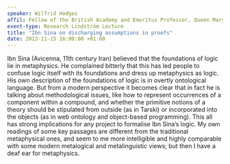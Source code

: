 ```yaml
---
speaker: Wilfrid Hodges
affil: Fellow of the British Academy and Emeritus Professor, Queen Mary, University of London
event-type: Research Lindström Lecture
title: "Ibn Sina on discharging assumptions in proofs"
date: 2013-11-15 16:00:00 +01:00
---
```

Ibn Sina (Avicenna, 11th century Iran) believed that the foundations of  logic lie in metaphysics. He complained bitterly that this has led  people to confuse logic itself with its foundations and dress up  metaphysics as logic. His own description of the foundations of logic is in overtly ontological language. But from a modern perspective it  becomes clear that in fact he is talking about methodological issues,  like how to represent occurrences of a component within a compound, and  whether the primitive notions of a theory should be stipulated from  outside (as in Tarski) or incorporated into the objects (as in web  ontology and object-based programming). This all has strong implications for any project to formalise Ibn Sina’s logic. My own readings of some  key passages are different from the traditional metaphysical ones, and  seem to me more intelligible and highly comparable with some modern  metalogical and metalinguistic views; but then I have a deaf ear for  metaphysics.
